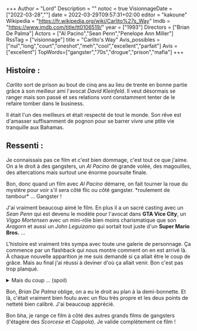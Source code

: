 +++
Author = "Lord"
Description = ""
notoc = true
VisionnageDate = ["2022-03-28",""]
date = 2022-03-29T09:57:31+02:00
editor = "kakoune"
Wikipedia = "https://fr.wikipedia.org/wiki/Carlito%27s_Way"
Imdb = "https://www.imdb.com/title/tt0106519/"
year = ["1993"]
Directors = ["Brian De Palma"]
Actors = ["Al Pacino","Sean Penn","Penelope Ann Miller"]
RssTag = ["visionnage"]
title = "Carlito's Way"
Avis_possibles = ["nul","long","court","oneshot","meh","cool","excellent","parfait"]
Avis = ["excellent"] 
TopWords=["gangster","70s","drogue","prison","mafia"]
+++
## Histoire :
*Carlito* sort de prison au bout de cinq ans au lieu de trente en bonne partie grâce à son meilleur ami l'avocat *David Kleinfeld*.
Il veut désormais se ranger mais son passé et ses relations vont constamment tenter de le refaire tomber dans le business.

Il était l'un des meilleurs et était respecté de tout le monde.
Son rêve est d'amasser suffisamment de pognon pour se barrer vivre une ptite vie tranquille aux Bahamas.

## Ressenti :
Je connaissais pas ce film et c'est bien dommage, c'est tout ce que j'aime.
On a le droit à des gangsters, un *Al Pacino* de grande volée, des magouilles, des altercations mais surtout une énorme poursuite finale.

Bon, donc quand un film avec *Al Pacino* démarre, on fait tourner la roue du mystère pour voir s'il sera côté flic ou côté gangster.
\*roulement de tambour\*
…
Gangster !

J'ai vraiment beaucoup aimé le film.
En plus il a un sacré casting avec un *Sean Penn* qui est devenu le modèle pour l'avocat dans **GTA Vice City**, un *Viggo Mortensen* avec un mini-rôle bien moins charismatique que son *Aragorn* et aussi un *John Leguizamo* qui sortait tout juste d'un **Super Mario Bros.** …

L'histoire est vraiment très sympa avec toute une galerie de personnage.
Ça commence par un flashback qui nous montre comment on en est arrivé là.
À chaque nouvelle apparition je me suis demandé si ça allait être le coup de grâce.
Mais au final j'ai réussi à deviner d'où ça allait venir.
Bon c'est pas trop planqué.

<details><summary>Mais du coup … (spoil)</summary>

C'est absolument pas expliqué mais comment *Benny Blanco* savait-il pour le train ?

Qu'est-ce qu'il foutait là ?

</details>

Bon, *Brian De Palma* oblige, on a eu le droit au plan à la demi-bonnette.
Et là, c'était vraiment bien foutu avec un flou très propre et les deux points de netteté bien calibré.
J'ai beaucoup apprécié.

Bon bha, je range ce film à côté des autres grands films de gangsters (l'étagère des *Scorcese* et *Coppola*).
Je valide complètement ce film !
